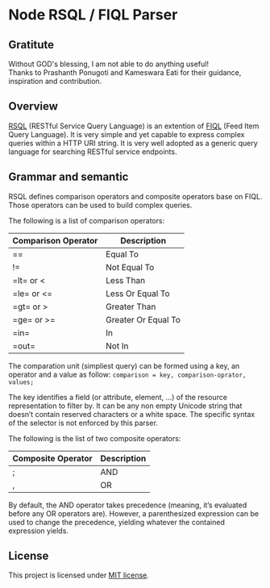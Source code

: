 # Node RSQL / FIQL Parser
## Gratitute
Without GOD's blessing, I am not able to do anything useful!  
Thanks to Prashanth Ponugoti and Kameswara Eati for their guidance, inspiration and contribution.

## Overview
[RSQL](https://github.com/jirutka/rsql-parser) (RESTful Service Query Language) is an extention of [FIQL](http://tools.ietf.org/html/draft-nottingham-atompub-fiql-00) (Feed Item Query Language). It is very simple and yet capable to express complex queries within a HTTP URI string. It is very well adopted as a generic query language for searching RESTful service endpoints.

## Grammar and semantic
RSQL defines comparison operators and composite operators base on FIQL. Those operators can be used to build complex queries.

The following is a list of comparison operators:

|Comparison Operator|Description|
|-------|-------|
|==|Equal To |
|!=|Not Equal To|
|=lt= or <|Less Than|
|=le= or <=|Less Or Equal To|
|=gt= or >|Greater Than|
|=ge= or >=|Greater Or Equal To|
|=in=|In|
|=out=|Not In|

The comparation unit (simpliest query) can be formed using a key, an operator and a value as follow:
`comparison = key, comparison-oprator, values;`

The key identifies a field (or attribute, element, …) of the resource representation to filter by. It can be any non empty Unicode string that doesn’t contain reserved characters or a white space. The specific syntax of the selector is not enforced by this parser.

The following is the list of two composite operators:

|Composite Operator|Description|
|-------|-------|
|;|AND|
|,|OR|

By default, the AND operator takes precedence (meaning, it’s evaluated before any OR operators are). However, a parenthesized expression can be used to change the precedence, yielding whatever the contained expression yields.

## License

This project is licensed under [MIT license](http://opensource.org/licenses/MIT).
